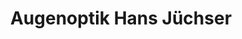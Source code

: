 ---
title: "Augenoptik Hans Jüchser"
url: /zeulenroda-triebes/augenoptik-hans-juechser/
shop: Optiker
---